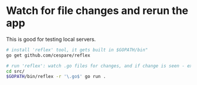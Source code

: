 # Watch for file changes and rerun the app

This is good for testing local servers.

```bash
# install 'reflex' tool, it gets built in $GOPATH/bin"
go get github.com/cespare/reflex

# run 'reflex': watch .go files for changes, and if change is seen - execute 'go run .' 
cd src/
$GOPATH/bin/reflex -r '\.go$' go run .
```
